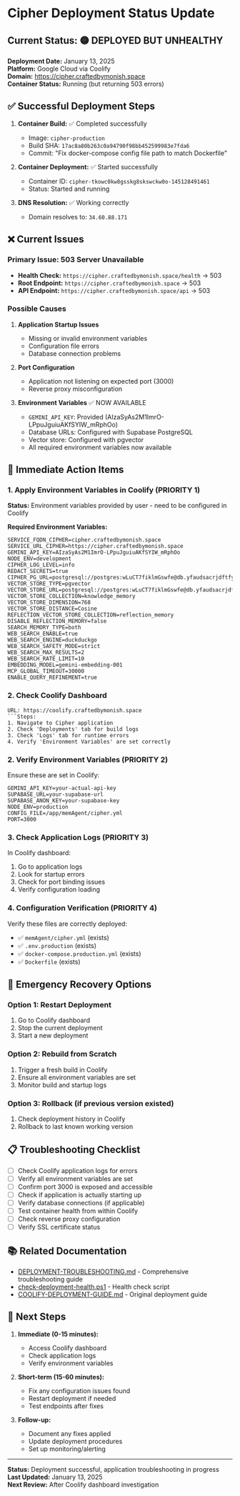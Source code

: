 # Cipher Deployment Status Update

## Current Status: 🟡 DEPLOYED BUT UNHEALTHY

**Deployment Date:** January 13, 2025  
**Platform:** Google Cloud via Coolify  
**Domain:** https://cipher.craftedbymonish.space  
**Container Status:** Running (but returning 503 errors)

## ✅ Successful Deployment Steps

1. **Container Build:** ✅ Completed successfully
   - Image: `cipher-production`
   - Build SHA: `17ac8a80b263c0a94790f98bb452599983e7fda6`
   - Commit: "Fix docker-compose config file path to match Dockerfile"

2. **Container Deployment:** ✅ Started successfully
   - Container ID: `cipher-tkowc0kw8gsskg8skswckw0o-145128491461`
   - Status: Started and running

3. **DNS Resolution:** ✅ Working correctly
   - Domain resolves to: `34.60.88.171`

## ❌ Current Issues

### Primary Issue: 503 Server Unavailable
- **Health Check:** `https://cipher.craftedbymonish.space/health` → 503
- **Root Endpoint:** `https://cipher.craftedbymonish.space` → 503
- **API Endpoint:** `https://cipher.craftedbymonish.space/api` → 503

### Possible Causes
1. **Application Startup Issues**
   - Missing or invalid environment variables
   - Configuration file errors
   - Database connection problems

2. **Port Configuration**
   - Application not listening on expected port (3000)
   - Reverse proxy misconfiguration

3. **Environment Variables** ✅ NOW AVAILABLE
   - `GEMINI_API_KEY`: Provided (AIzaSyAs2M1ImrO-LPpuJguiuAKfSYIW_mRphOo)
   - Database URLs: Configured with Supabase PostgreSQL
   - Vector store: Configured with pgvector
   - All required environment variables now available

## 🔧 Immediate Action Items

### 1. Apply Environment Variables in Coolify (PRIORITY 1)
**Status:** Environment variables provided by user - need to be configured in Coolify

**Required Environment Variables:**
```
SERVICE_FQDN_CIPHER=cipher.craftedbymonish.space
SERVICE_URL_CIPHER=https://cipher.craftedbymonish.space
GEMINI_API_KEY=AIzaSyAs2M1ImrO-LPpuJguiuAKfSYIW_mRphOo
NODE_ENV=development
CIPHER_LOG_LEVEL=info
REDACT_SECRETS=true
CIPHER_PG_URL=postgresql://postgres:wLuCT7fiklmGswfe@db.yfaudsacrjdftfywutvu.supabase.co:5432/postgres
VECTOR_STORE_TYPE=pgvector
VECTOR_STORE_URL=postgresql://postgres:wLuCT7fiklmGswfe@db.yfaudsacrjdftfywutvu.supabase.co:5432/postgres
VECTOR_STORE_COLLECTION=knowledge_memory
VECTOR_STORE_DIMENSION=768
VECTOR_STORE_DISTANCE=Cosine
REFLECTION_VECTOR_STORE_COLLECTION=reflection_memory
DISABLE_REFLECTION_MEMORY=false
SEARCH_MEMORY_TYPE=both
WEB_SEARCH_ENABLE=true
WEB_SEARCH_ENGINE=duckduckgo
WEB_SEARCH_SAFETY_MODE=strict
WEB_SEARCH_MAX_RESULTS=2
WEB_SEARCH_RATE_LIMIT=10
EMBEDDING_MODEL=gemini-embedding-001
MCP_GLOBAL_TIMEOUT=30000
ENABLE_QUERY_REFINEMENT=true
```

### 2. Check Coolify Dashboard
```
URL: https://coolify.craftedbymonish.space
```Steps:
1. Navigate to Cipher application
2. Check 'Deployments' tab for build logs
3. Check 'Logs' tab for runtime errors
4. Verify 'Environment Variables' are set correctly
```

### 2. Verify Environment Variables (PRIORITY 2)
Ensure these are set in Coolify:
```
GEMINI_API_KEY=your-actual-api-key
SUPABASE_URL=your-supabase-url
SUPABASE_ANON_KEY=your-supabase-key
NODE_ENV=production
CONFIG_FILE=/app/memAgent/cipher.yml
PORT=3000
```

### 3. Check Application Logs (PRIORITY 3)
In Coolify dashboard:
1. Go to application logs
2. Look for startup errors
3. Check for port binding issues
4. Verify configuration loading

### 4. Configuration Verification (PRIORITY 4)
Verify these files are correctly deployed:
- ✅ `memAgent/cipher.yml` (exists)
- ✅ `.env.production` (exists)
- ✅ `docker-compose.production.yml` (exists)
- ✅ `Dockerfile` (exists)

## 🚨 Emergency Recovery Options

### Option 1: Restart Deployment
1. Go to Coolify dashboard
2. Stop the current deployment
3. Start a new deployment

### Option 2: Rebuild from Scratch
1. Trigger a fresh build in Coolify
2. Ensure all environment variables are set
3. Monitor build and startup logs

### Option 3: Rollback (if previous version existed)
1. Check deployment history in Coolify
2. Rollback to last known working version

## 📋 Troubleshooting Checklist

- [ ] Check Coolify application logs for errors
- [ ] Verify all environment variables are set
- [ ] Confirm port 3000 is exposed and accessible
- [ ] Check if application is actually starting up
- [ ] Verify database connections (if applicable)
- [ ] Test container health from within Coolify
- [ ] Check reverse proxy configuration
- [ ] Verify SSL certificate status

## 📚 Related Documentation

- [DEPLOYMENT-TROUBLESHOOTING.md](./DEPLOYMENT-TROUBLESHOOTING.md) - Comprehensive troubleshooting guide
- [check-deployment-health.ps1](./check-deployment-health.ps1) - Health check script
- [COOLIFY-DEPLOYMENT-GUIDE.md](./COOLIFY-DEPLOYMENT-GUIDE.md) - Original deployment guide

## 🔄 Next Steps

1. **Immediate (0-15 minutes):**
   - Access Coolify dashboard
   - Check application logs
   - Verify environment variables

2. **Short-term (15-60 minutes):**
   - Fix any configuration issues found
   - Restart deployment if needed
   - Test endpoints after fixes

3. **Follow-up:**
   - Document any fixes applied
   - Update deployment procedures
   - Set up monitoring/alerting

---

**Status:** Deployment successful, application troubleshooting in progress  
**Last Updated:** January 13, 2025  
**Next Review:** After Coolify dashboard investigation